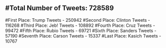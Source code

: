#Total Number of Tweets: 728589 
---
#First Place: Trump Tweets - 250942
#Second Place: Clinton Tweets - 116268
#Third Place: Jeb! Tweets - 108892
#Fourth Place: Cruz Tweets - 99472
#Fifth Place: Rubio Tweets - 69721
#Sixth Place: Sanders Tweets - 57190
#Seventh Place: Carson Tweets - 15337
#Last Place: Kasich Tweets - 10767

